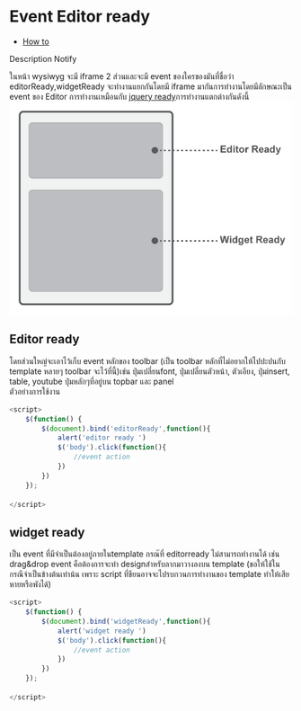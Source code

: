 # Event Editor ready
  - [How to](#how-to) 


Description Notify

ในหน้า wysiwyg จะมี iframe 2 ส่วนและจะมี event  ของใครของมันที่ชื่อว่า editorReady,widgetReady จะทำงานแยกกันโดยมี iframe มากันการทำงานโดยมีลักษณะเป็น event ของ Editor การทำงานเหมือนกับ [jquery ready](https://api.jquery.com/ready/)การทำงานแตกต่างกันดังนี้
![editorready](images/editorready.jpg)
## Editor ready
โดยส่วนใหญ่จะเอาไว้เก็บ event หลักของ toolbar (เป็น toolbar หลักที่ไม่อยากให้ไปปะปนกับ template หลายๆ toolbar จะไว้ที่นี้)เช่น ปุ่มเปลี่ยนfont, ปุ่มเปลี่ยนตัวหน้า, ตัวเอียง, ปุ่มinsert, table, youtube ปุ่มหลักๆที่อยู่บน topbar และ panel
<br>
ตัวอย่างการใช้งาน
```js
<script>
    $(function() {
  	    $(document).bind('editorReady',function(){
            alert('editor ready ')
            $('body').click(function(){
                //event action
            })
        })
    });

</script>
```
## widget ready
เป็น event ที่มีจำเป็นต้องอยู่ภายในtemplate กรณ๊ที่ editorready ไม่สามารถทำงานได้ เช่น drag&drop event คือต้องการจะทำ designสำหรับลากมาวางลงบน template (ขอให้ใช้ในกรณีจำเป็นข้างต้นเท่าน้น เพราะ script ที่ขียนอาจจะไปรบกวนการทำงานของ template ทำให้เสียหายหรือพังได้)
```js
<script>
    $(function() {
  	    $(document).bind('widgetReady',function(){
            alert('widget ready ')
            $('body').click(function(){
                //event action
            })
        })
    });

</script>
```



